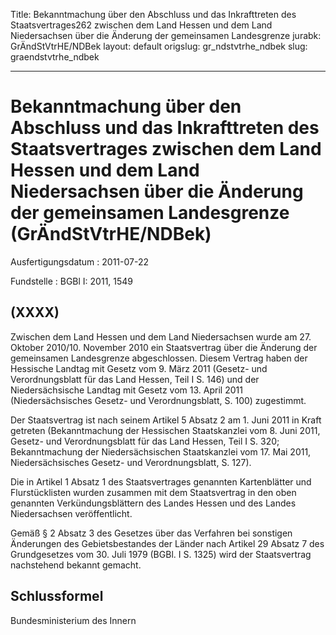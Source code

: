Title: Bekanntmachung über den Abschluss und das Inkrafttreten des Staatsvertrages262
  zwischen dem Land Hessen und dem Land Niedersachsen über die Änderung der gemeinsamen
  Landesgrenze
jurabk: GrÄndStVtrHE/NDBek
layout: default
origslug: gr_ndstvtrhe_ndbek
slug: graendstvtrhe_ndbek

---

# Bekanntmachung über den Abschluss und das Inkrafttreten des Staatsvertrages zwischen dem Land Hessen und dem Land Niedersachsen über die Änderung der gemeinsamen Landesgrenze (GrÄndStVtrHE/NDBek)

Ausfertigungsdatum
:   2011-07-22

Fundstelle
:   BGBl I: 2011, 1549


## (XXXX)

Zwischen dem Land Hessen und dem Land Niedersachsen wurde am
27\. Oktober              2010/10. November 2010 ein Staatsvertrag über
die Änderung der gemeinsamen Landesgrenze abgeschlossen. Diesem
Vertrag haben der Hessische Landtag mit Gesetz vom 9. März 2011
(Gesetz- und Verordnungsblatt für das Land Hessen, Teil I S. 146) und
der Niedersächsische Landtag mit Gesetz vom 13. April 2011
(Niedersächsisches Gesetz- und Verordnungsblatt, S. 100) zugestimmt.

Der Staatsvertrag ist nach seinem Artikel 5 Absatz 2 am 1. Juni 2011
in Kraft getreten (Bekanntmachung der Hessischen Staatskanzlei vom 8.
Juni 2011, Gesetz- und Verordnungsblatt für das Land Hessen, Teil I S.
320; Bekanntmachung der Niedersächsischen Staatskanzlei vom 17. Mai
2011, Niedersächsisches Gesetz- und Verordnungsblatt, S. 127).

Die in Artikel 1 Absatz 1 des Staatsvertrages genannten Kartenblätter
und Flurstücklisten wurden zusammen mit dem Staatsvertrag in den oben
genannten Verkündungsblättern des Landes Hessen und des Landes
Niedersachsen veröffentlicht.

Gemäß § 2 Absatz 3 des Gesetzes über das Verfahren bei sonstigen
Änderungen des Gebietsbestandes der Länder nach Artikel 29 Absatz 7
des Grundgesetzes vom 30. Juli 1979 (BGBl. I S. 1325) wird der
Staatsvertrag nachstehend bekannt gemacht.


## Schlussformel

Bundesministerium des Innern

